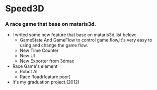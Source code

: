 Speed3D
=======

### A race game that base on mataris3d. 

* I writed some new feature that base on mataris3d,list below:
	* GameState And GameFlow to control game flow,It's very easy to using and change the game flow.
	* New Time Counter
	* New UI
	* New Exporter from 3dmax	
* Race Game's element
	* Robot AI
	* Race Road(feature poor)	
* It's my graduation project.(2012)
